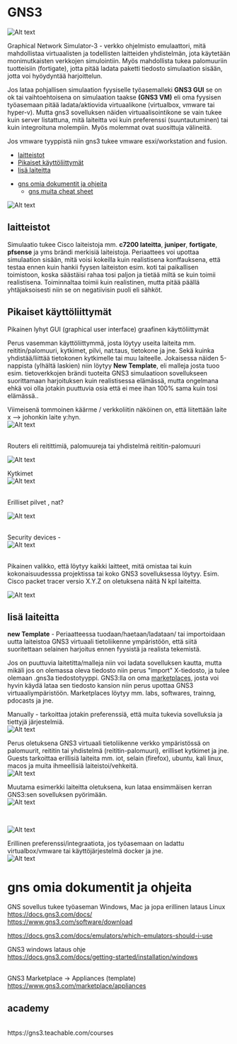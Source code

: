 # GNS3

![Alt text](images/2739187_GNS-logo.png)

Graphical Network Simulator-3 - verkko ohjelmisto emulaattori, mitä mahdollistaa virtuaalisten ja todellisten laitteiden yhdistelmän, jota käytetään monimutkaisten verkkojen simulointiin. Myös mahdollista tukea palomuuriin tuotteisiin (fortigate), jotta pitää ladata paketti tiedosto simulaation sisään, jotta voi hyöydyntää harjoittelun.

Jos lataa pohjallisen simulaation fyysiselle työasemalleki <b>GNS3 GUI</b> se on ok tai vaihtoehtoisena on simulaation taakse <b> (GNS3 VM)</b> eli oma fyysisen työasemaan pitää ladata/aktiovida virtuaalikone (virtualbox, vmware tai hyper-v). Mutta gns3 sovelluksen näiden virtuaalisointikone se vain tukee kuin server listattuna, mitä laiteitta voi kuin preferenssi (suuntautuminen) tai kuin integroituna molempiin. Myös molemmat ovat suosittuja välineitä.

Jos vmware tyyppistä niin gns3 tukee vmware esxi/workstation and fusion.

* [laitteistot](#laitteistot)
* [Pikaiset käyttöliittymät](#pikaiset-käyttöliittymät)
* [lisä laiteitta](#lisä-laiteitta)

- [gns omia dokumentit ja ohjeita](#gns-omia-dokumentit-ja-ohjeita)
    * [gns muita cheat sheet](#gns-muita-cheat-sheet)

![Alt text](images/GNS3-network-1.jpg)

## laitteistot

Simulaatio tukee Cisco laiteistoja mm. <b>c7200 lateitta</b>, <b>juniper</b>, <b> fortigate</b>, <b> pfsense</b> ja yms brändi merkisiä laiteistoja. Periaattees voi upottaa simulaation sisään, mitä voisi kokeilla kuin realistisena konffauksena, että testaa ennen kuin hankii fyysen laiteiston esim. koti tai paikallisen toimistoon, koska säästäisi rahaa tosi paljon ja tietää miltä se kuin toimii realistisena. Toiminnaltaa toimii kuin realistinen, mutta pitää päällä yhtäjaksoisesti niin se on negatiivisin puoli eli sähköt.

## Pikaiset käyttöliittymät

Pikainen lyhyt GUI (graphical user interface) graafinen käyttöliittymät

Perus vasemman käyttöliittymmä, josta löytyy useita laiteita mm. reititin/palomuuri, kytkimet, pilvi, nat:taus, tietokone ja jne. Sekä kuinka yhdistää/liittää tietokonen kytkimelle tai muu laiteelle. Jokaisessa näiden 5-nappista (ylhältä laskien) niin löytyy <b>New Template</b>, eli malleja josta tuoo esim. tietoverkkojen brändi tuoteita GNS3 simulaatioon sovellukseen suorittamaan harjoituksen kuin realistisessa elämässä, mutta ongelmana ehkä voi olla jotakin puuttuvia osia että ei mee ihan 100% sama kuin tosi elämässä..

Viimeisenä tommoinen käärme / verkkoliitin näköinen on, että liitettään laite x --> johonkin laite y:hyn. <br>
![Alt text](GUI-images/GUI-1.PNG)

<br>
Routers eli reitittimiä, palomuureja tai yhdistelmä reititin-palomuuri <br>

![Alt text](GUI-images/GUI-2.PNG)
<br>

Kytkimet <br>
![Alt text](GUI-images/GUI-3.PNG)
<br>

<br>
Erilliset pilvet , nat?

![Alt text](GUI-images/GUI-4.PNG) <br>
<br>

Security devices - <br>
![Alt text](GUI-images/GUI-5.PNG)
<br>

<br>
Pikainen valikko, että löytyy kaikki laitteet, mitä omistaa tai kuin kokonaisuudesssa projektissa tai koko GNS3 sovelluksessa löytyy. Esim. Cisco packet tracer versio X.Y.Z on oletuksena näitä N kpl laiteitta. <br>

![Alt text](GUI-images/GUI-6.PNG)
<br>

## lisä laiteitta

<b>new Template</b> - Periaatteessa tuodaan/haetaan/ladataan/ tai importoidaan uutta laiteistoa GNS3 virtuaali tietoliikenne ympäristöön, että siitä suoritettaan selainen harjoitus ennen fyysistä ja realista tekemistä. 

Jos on puuttuvia laitetitta/malleja niin voi ladata sovelluksen kautta, mutta mikäli jos on olemassa oleva tiedosto niin perus "import" X-tiedosto, ja tulee olemaan .gns3a tiedostotyyppi. GNS3:lla on oma <ins>marketplaces</ins>, josta voi hyvin käydä lataa sen tiedosto kansion niin perus upottaa GNS3 virtuaaliympäristöön. Marketplaces löytyy mm. labs, softwares, trainng, pdocasts ja jne.

Manually - tarkoittaa jotakin preferenssiä, että muita tukevia sovelluksia ja tiettyjä järjestelmiä.
<br>
![Alt text](images/template-1.PNG) <br>

Perus oletuksena GNS3 virtuaali tietoliikenne verkko ympäristössä on palomuurit, reititin tai yhdistelmä (reititin-palomuuri), erilliset kytkimet ja jne. Guests tarkoittaa erillisiä laiteita mm. iot, selain (firefox), ubuntu, kali linux, macos ja muita ihmeellisiä laiteistoi/vehkeitä.
<br>
![Alt text](images/template-2.PNG) <br>

Muutama esimerkki laiteitta oletuksena, kun lataa ensimmäisen kerran GNS3:sen sovelluksen pyörimään. 
<br>
![Alt text](images/template-3.PNG) <br>

<br>

![Alt text](images/template-4.PNG) <br>

Erillinen preferenssi/integraatiota, jos työasemaan on ladattu virtualbox/vmware tai käyttöjärjestelmä docker ja jne.
 <br>
 ![Alt text](images/template-5.PNG)  <br>

# gns omia dokumentit ja ohjeita

GNS sovellus tukee työaseman Windows, Mac ja jopa erillinen lataus Linux
https://docs.gns3.com/docs/ <br> 
https://www.gns3.com/software/download <br> 

https://docs.gns3.com/docs/emulators/which-emulators-should-i-use <br>

GNS3 windows lataus ohje<br>
https://docs.gns3.com/docs/getting-started/installation/windows <br> 
<br>

GNS3 Marketplace -> Appliances (template) <br> 
https://www.gns3.com/marketplace/appliances <br> 

## academy
<br>
https://gns3.teachable.com/courses